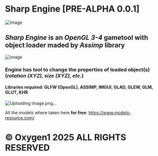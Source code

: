 # Sharp Engine [PRE-ALPHA 0.0.1]
![image](https://github.com/user-attachments/assets/e9a7f600-a4a6-492e-8caf-46b68649d966)

## ***Sharp Engine*** is an *OpenGL 3-4* gametool with object loader maded by *Assimp* library 

![image](https://github.com/user-attachments/assets/ed104acf-eca1-4a64-b5c6-77ccad72a207)

### Engine has tool to change the properties of loaded object(s) (*rotation (XYZ), size (XYZ), etc.*)
#### Libraries required: GLFW (OpenGL), ASSIMP, IMGUI, GLAD, GLEW, GLM, GLUT, KHR

![Uploading image.png…]()

All the models where taken here **for free**: https://www.models-resource.com/

# © Oxygen1 2025 ALL RIGHTS RESERVED
